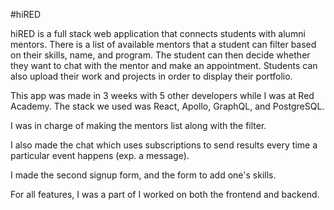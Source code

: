 #hiRED

hiRED is a full stack web application that connects students with alumni mentors. There is a list of available mentors that a student can filter based on their skills, name, and program. The student can then decide whether they want to chat with the mentor and make an appointment. Students can also upload their work and projects in order to display their portfolio.

This app was made in 3 weeks with 5 other developers while I was at Red Academy. The stack we used was React, Apollo, GraphQL, and PostgreSQL.

I was in charge of making the mentors list along with the filter.

I also made the chat which uses subscriptions to send results every time a particular event happens (exp. a message).

I made the second signup form, and the form to add one's skills.

For all features, I was a part of I worked on both the frontend and backend.